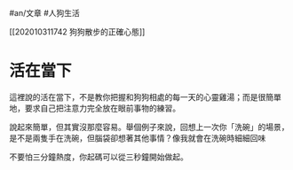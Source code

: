 #an/文章  #人狗生活 

[[202010311742 狗狗散步的正確心態]]

# 活在當下
這裡說的活在當下，不是教你把握和狗狗相處的每一天的心靈雞湯；而是很簡單地，要求自己把注意力完全放在眼前事物的練習。

說起來簡單，但其實沒那麼容易。舉個例子來說，回想上一次你「洗碗」的場景，是不是兩隻手在洗碗，但腦袋卻想著其他事情？像我就會在洗碗時細細回味



不要怕三分鐘熱度，你起碼可以從三秒鐘開始做起。